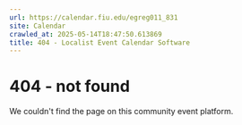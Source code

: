 ```yaml
---
url: https://calendar.fiu.edu/egreg011_831
site: Calendar
crawled_at: 2025-05-14T18:47:50.613869
title: 404 - Localist Event Calendar Software
---
```


# 404 - not found
We couldn't find the page on this community event platform.
